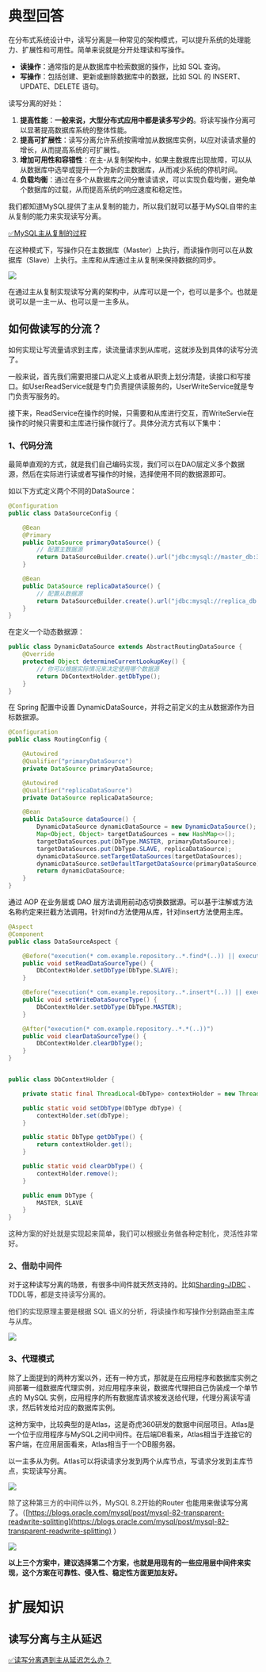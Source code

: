# 典型回答


在分布式系统设计中，读写分离是一种常见的架构模式，可以提升系统的处理能力、扩展性和可用性。简单来说就是分开处理读和写操作。



+ **读操作**：通常指的是从数据库中检索数据的操作，比如 SQL 查询。
+ **写操作**：包括创建、更新或删除数据库中的数据，比如 SQL 的 INSERT、UPDATE、DELETE 语句。

<font style="color:rgb(13, 13, 13);"></font>

读写分离的好处：

1. **提高性能**：**一般来说，大型分布式应用中都是读多写少的**。将读写操作分离可以显著提高数据库系统的整体性能。
2. **提高可扩展性**：读写分离允许系统按需增加从数据库实例，以应对读请求量的增长，从而提高系统的可扩展性。
3. **增加可用性和容错性**：在主-从复制架构中，如果主数据库出现故障，可以从从数据库中选举或提升一个为新的主数据库，从而减少系统的停机时间。
4. **负载均衡**：通过在多个从数据库之间分散读请求，可以实现负载均衡，避免单个数据库的过载，从而提高系统的响应速度和稳定性。

<font style="color:rgb(13, 13, 13);"></font>

我们都知道MySQL提供了主从复制的能力，所以我们就可以基于MySQL自带的主从复制的能力来实现读写分离。



[✅MySQL主从复制的过程](https://www.yuque.com/hollis666/qyhor6/hoi4ql)



在这种模式下，写操作只在主数据库（Master）上执行，而读操作则可以在从数据库（Slave）上执行。主库和从库通过主从复制来保持数据的同步。



![](https://cdn.nlark.com/yuque/0/2024/png/5378072/1712213393232-545a9d60-95ac-4850-a675-18e5a777644c.png)



在通过主从复制实现读写分离的架构中，从库可以是一个，也可以是多个。也就是说可以是一主一从、也可以是一主多从。



## 如何做读写的分流？


如何实现让写流量请求到主库，读流量请求到从库呢，这就涉及到具体的读写分流了。



一般来说，首先我们需要把接口从定义上或者从职责上划分清楚，读接口和写接口。如UserReadService就是专门负责提供读服务的，UserWriteService就是专门负责写服务的。



接下来，ReadService在操作的时候，只需要和从库进行交互，而WriteServie在操作的时候只需要和主库进行操作就行了。具体分流方式有以下集中：



### 1、代码分流


最简单直观的方式，就是我们自己编码实现，我们可以在DAO层定义多个数据源，然后在实际进行读或者写操作的时候，选择使用不同的数据源即可。



如以下方式定义两个不同的DataSource：



```java
@Configuration
public class DataSourceConfig {

    @Bean
    @Primary
    public DataSource primaryDataSource() {
        // 配置主数据源
        return DataSourceBuilder.create().url("jdbc:mysql://master_db:3306/mydb").username("user").password("pass").build();
    }

    @Bean
    public DataSource replicaDataSource() {
        // 配置从数据源
        return DataSourceBuilder.create().url("jdbc:mysql://replica_db:3306/mydb").username("user").password("pass").build();
    }
}
```



在定义一个动态数据源：



```java
public class DynamicDataSource extends AbstractRoutingDataSource {
    @Override
    protected Object determineCurrentLookupKey() {
        // 你可以根据实际情况来决定使用哪个数据源
        return DbContextHolder.getDbType();
    }
}
```



在 Spring 配置中设置 DynamicDataSource，并将之前定义的主从数据源作为目标数据源。



```java
@Configuration
public class RoutingConfig {

    @Autowired
    @Qualifier("primaryDataSource")
    private DataSource primaryDataSource;

    @Autowired
    @Qualifier("replicaDataSource")
    private DataSource replicaDataSource;

    @Bean
    public DataSource dataSource() {
        DynamicDataSource dynamicDataSource = new DynamicDataSource();
        Map<Object, Object> targetDataSources = new HashMap<>();
        targetDataSources.put(DbType.MASTER, primaryDataSource);
        targetDataSources.put(DbType.SLAVE, replicaDataSource);
        dynamicDataSource.setTargetDataSources(targetDataSources);
        dynamicDataSource.setDefaultTargetDataSource(primaryDataSource); // 默认使用主数据源
        return dynamicDataSource;
    }
}
```



<font style="color:rgb(13, 13, 13);">通过 AOP 在业务层或 DAO 层方法调用前动态切换数据源。可以基于注解或方法名称约定来拦截方法调用。针对find方法使用从库，针对insert方法使用主库。</font>

<font style="color:rgb(13, 13, 13);"></font>

```java
@Aspect
@Component
public class DataSourceAspect {

    @Before("execution(* com.example.repository..*.find*(..)) || execution(* com.example.repository..*.get*(..))")
    public void setReadDataSourceType() {
        DbContextHolder.setDbType(DbType.SLAVE);
    }

    @Before("execution(* com.example.repository..*.insert*(..)) || execution(* com.example.repository..*.update*(..))")
    public void setWriteDataSourceType() {
        DbContextHolder.setDbType(DbType.MASTER);
    }

    @After("execution(* com.example.repository..*.*(..))")
    public void clearDataSourceType() {
        DbContextHolder.clearDbType();
    }
}


public class DbContextHolder {

    private static final ThreadLocal<DbType> contextHolder = new ThreadLocal<>();

    public static void setDbType(DbType dbType) {
        contextHolder.set(dbType);
    }

    public static DbType getDbType() {
        return contextHolder.get();
    }

    public static void clearDbType() {
        contextHolder.remove();
    }

    public enum DbType {
        MASTER, SLAVE
    }
}

```





<font style="color:rgb(51, 51, 51);">这种方案的好处就是实现起来简单，我们可以根据业务做各种定制化，灵活性非常好。</font>

<font style="color:rgb(51, 51, 51);"></font>

### <font style="color:rgb(51, 51, 51);">2、借助中间件</font>


对于这种读写分离的场景，有很多中间件就天然支持的。比如[Sharding-JDBC](https://shardingsphere.apache.org/document/legacy/3.x/document/cn/manual/sharding-jdbc/usage/read-write-splitting/)<font style="color:rgb(51, 51, 51);"> 、TDDL等，都是支持读写分离的。</font>

<font style="color:rgb(51, 51, 51);"></font>

<font style="color:rgb(50, 50, 50);">他们的实现原理主要是根据 SQL 语义的分析，将读操作和写操作分别路由至主库与从库。</font>

<font style="color:rgb(50, 50, 50);"></font>

![](https://cdn.nlark.com/yuque/0/2024/png/5378072/1712216387869-451c536b-da9a-49df-a8d7-dba57fb3c108.png)





### 3、代理模式


除了上面提到的两种方案以外，还有一种方式，那就是在应用程序和数据库实例之间部署一组数据库代理实例，对应用程序来说，数据库代理把自己伪装成一个单节点的 MySQL 实例，应用程序的所有数据库请求被发送给代理，代理分离读写请求，然后转发给对应的数据库实例。



这种方案中，比较典型的是Atlas，这是奇虎360研发的数据中间层项目。Atlas是一个位于应用程序与MySQL之间中间件。在后端DB看来，Atlas相当于连接它的客户端，在应用层面看来，Atlas相当于一个DB服务器。



以一主多从为例。Atlas可以将读请求分发到两个从库节点，写请求分发到主库节点，实现读写分离。

  
![](https://cdn.nlark.com/yuque/0/2024/png/5378072/1712216851685-6d918a38-9735-4d4e-9292-650d17ba30b9.png)



<font style="color:rgb(51, 51, 51);">除了这种第三方的中间件以外，MySQL 8.2开始</font>的Router 也能用来做读写分离了。（[https://blogs.oracle.com/mysql/post/mysql-82-transparent-readwrite-splitting](https://blogs.oracle.com/mysql/post/mysql-82-transparent-readwrite-splitting) ）



![](https://cdn.nlark.com/yuque/0/2024/png/5378072/1712216645023-7aa74817-5f24-4851-a891-bd996981d678.png)





**以上三个方案中，建议选择第二个方案，也就是用现有的一些应用层中间件来实现，这个方案在可靠性、侵入性、稳定性方面更加友好。**



# 扩展知识
## 读写分离与主从延迟


[✅读写分离遇到主从延迟怎么办？](https://www.yuque.com/hollis666/qyhor6/hhebmhl7td6da957)



